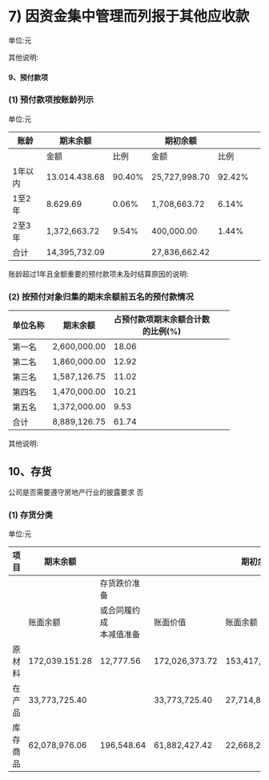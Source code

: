# 7) 因资金集中管理而列报于其他应收款

单位:元

其他说明:

#### 9、预付款项

### (1) 预付款项按账龄列示

单位:元

| 账龄   | 期末余额          |        | 期初余额          |        |  |
|------|---------------|--------|---------------|--------|--|
|      | 金额            | 比例     | 金额            | 比例     |  |
| 1年以内 | 13.014.438.68 | 90.40% | 25,727,998.70 | 92.42% |  |
| 1至2年 | 8.629.69      | 0.06%  | 1,708,663.72  | 6.14%  |  |
| 2至3年 | 1,372,663.72  | 9.54%  | 400,000.00    | 1.44%  |  |
| 合计   | 14,395,732.09 |        | 27,836,662.42 |        |  |

账龄超过1年且金额重要的预付款项未及时结算原因的说明:

### (2) 按预付对象归集的期末余额前五名的预付款情况

| 单位名称 | 期末余额         | 占预付款项期末余额合计数<br>的比例(%) |  |  |
|------|--------------|------------------------|--|--|
| 第一名  | 2,600,000.00 | 18.06                  |  |  |
| 第二名  | 1,860,000.00 | 12.92                  |  |  |
| 第三名  | 1,587,126.75 | 11.02                  |  |  |
| 第四名  | 1,470,000.00 | 10.21                  |  |  |
| 第五名  | 1,372,000.00 | 9.53                   |  |  |
| 合计   | 8,889,126.75 | 61.74                  |  |  |

其他说明:

## 10、存货

公司是否需要遵守房地产行业的披露要求 否

### (1) 存货分类

单位:元

| 项目   | 期末余额           |                 |                | 期初余额           |                 |                |
|------|----------------|-----------------|----------------|----------------|-----------------|----------------|
|      |                | 存货跌价准备          |                |                | 存货跌价准备          |                |
|      | 账面余额           | 或合同履约成<br>本减值准备 | 账面价值           | 账面余额           | 或合同履约成<br>本减值准备 | 账面价值           |
| 原材料  | 172,039.151.28 | 12,777.56       | 172,026,373.72 | 153,417,106.01 | 12,777.56       | 153,404,328.45 |
| 在产品  | 33,773,725.40  |                 | 33,773,725.40  | 27,714,804.19  |                 | 27,714,804.19  |
| 库存商品 | 62,078,976.06  | 196,548.64      | 61,882,427.42  | 22,668,291.24  | 204,126.28      | 22,464,164.96  |